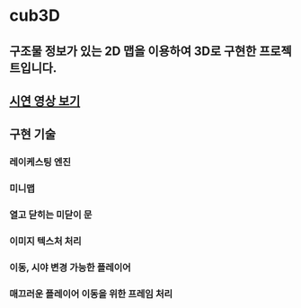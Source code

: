 # cub3D

## 구조물 정보가 있는 2D 맵을 이용하여 3D로 구현한 프로젝트입니다.

## [시연 영상 보기](https://www.youtube.com/watch?v=영상_고유_ID)

## 구현 기술

### 레이케스팅 엔진
### 미니맵
### 열고 닫히는 미닫이 문
### 이미지 텍스처 처리
### 이동, 시야 변경 가능한 플레이어
### 매끄러운 플레이어 이동을 위한 프레임 처리


